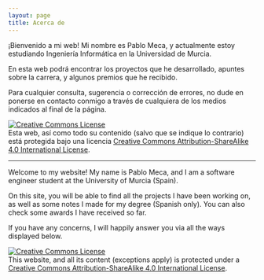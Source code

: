 ```yaml
---
layout: page
title: Acerca de
---
```


¡Bienvenido a mi web! Mi nombre es Pablo Meca, y actualmente estoy estudiando Ingeniería Informática en la Universidad de Murcia. 

En esta web podrá encontrar los proyectos que he desarrollado, apuntes sobre la carrera, y algunos premios que he recibido.

Para cualquier consulta, sugerencia o corrección de errores, no dude en ponerse en contacto conmigo a través de cualquiera de los medios indicados al final de la página.

<a rel="license" href="http://creativecommons.org/licenses/by-sa/4.0/"><img alt="Creative Commons License" style="border-width:0" src="https://i.creativecommons.org/l/by-sa/4.0/88x31.png" /></a><br />Esta web, así como todo su contenido (salvo que se indique lo contrario) está protegida bajo una licencia <a rel="license" href="http://creativecommons.org/licenses/by-sa/4.0/">Creative Commons Attribution-ShareAlike 4.0 International License</a>.

-----------------

Welcome to my website! My name is Pablo Meca, and I am a software engineer student at the University of Murcia (Spain).

On this site, you will be able to find all the projects I have been working on, as well as some notes I made for my degree (Spanish only). You can also check some awards I have received so far.

If you have any concerns, I will happily answer you via all the ways displayed below.

<a rel="license" href="http://creativecommons.org/licenses/by-sa/4.0/"><img alt="Creative Commons License" style="border-width:0" src="https://i.creativecommons.org/l/by-sa/4.0/88x31.png" /></a><br />This website, and all its content (exceptions apply) is protected under a <a rel="license" href="http://creativecommons.org/licenses/by-sa/4.0/">Creative Commons Attribution-ShareAlike 4.0 International License</a>.
